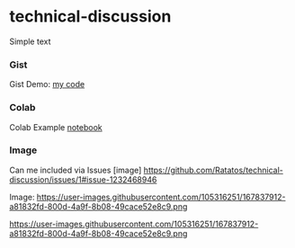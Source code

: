 # technical-discussion

Simple text

### Gist
Gist Demo: [my code](https://gist.github.com/Ratatos/651ab699741117a9d8be7fb12f39bb6a)


### Colab

Colab Example [notebook](https://github.com/Ratatos/technical-discussion/blob/main/technical_docs.ipynb)


### Image

Can me included via Issues
[image] https://github.com/Ratatos/technical-discussion/issues/1#issue-1232468946

Image:
https://user-images.githubusercontent.com/105316251/167837912-a81832fd-800d-4a9f-8b08-49cace52e8c9.png


https://user-images.githubusercontent.com/105316251/167837912-a81832fd-800d-4a9f-8b08-49cace52e8c9.png
